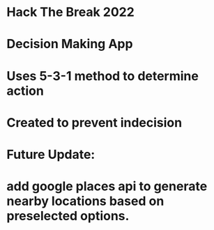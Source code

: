 # Hack The Break 2022

# Decision Making App
# 
# Uses 5-3-1 method to determine action
# Created to prevent indecision
# 
# Future Update:
#   add google places api to generate nearby locations based on preselected options.
#
